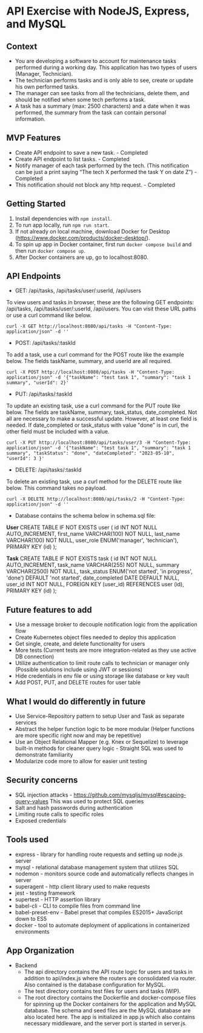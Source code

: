 # API Exercise with NodeJS, Express, and MySQL

## Context
* You are developing a software to account for maintenance tasks performed during a
working day. This application has two types of users (Manager, Technician).
* The technician performs tasks and is only able to see, create or update his own
performed tasks.
* The manager can see tasks from all the technicians, delete them, and should be
notified when some tech performs a task.
* A task has a summary (max: 2500 characters) and a date when it was performed, the
summary from the task can contain personal information.

## MVP Features
* Create API endpoint to save a new task. - Completed
* Create API endpoint to list tasks. - Completed
* Notify manager of each task performed by the tech. (This notification can be just a print saying “The tech X performed the task Y on date Z”) - Completed
* This notification should not block any http request. - Completed

## Getting Started
1. Install dependencies with `npm install`.
2. To run app locally, run `npm run start`.
3. If not already on local machine, download Docker for Desktop (https://www.docker.com/products/docker-desktop/).
3. To spin up app in Docker container, first run `docker compose build` and then run `docker compose up`.
4. After Docker containers are up, go to localhost:8080.

## API Endpoints
* GET: /api/tasks, /api/tasks/user/:userId, /api/users

To view users and tasks in browser, these are the following GET endpoints: /api/tasks, /api/tasks/user/:userId, /api/users. You can visit these URL paths or use a curl command like below.
```
curl -X GET http://localhost:8080/api/tasks -H "Content-Type: application/json" -d ''
```

* POST: /api/tasks/:taskId

To add a task, use a curl command for the POST route like the example below. The fields taskName, summary, and userId are all required.
```
curl -X POST http://localhost:8080/api/tasks -H "Content-Type: application/json" -d '{"taskName": "test task 1", "summary": "task 1 summary", "userId": 2}'
```

* PUT: /api/tasks/:taskId

To update an existing task, use a curl command for the PUT route like below. The fields are taskName, summary, task_status, date_completed. Not all are necessary to make a successful update. However, at least one field is needed. If date_completed or task_status with value "done" is in curl, the other field must be included with a value.
```
curl -X PUT http://localhost:8080/api/tasks/user/3 -H "Content-Type: application/json" -d '{"taskName": "test task 1", "summary": "task 1 summary", "taskStatus": "done", "dateCompleted": "2023-05-10", "userId": 3 }'
```

* DELETE: /api/tasks/:taskId

To delete an existing task, use a curl method for the DELETE route like below. This command takes no payload.
```
curl -X DELETE http://localhost:8080/api/tasks/2 -H "Content-Type: application/json" -d ''
```

* Database contains the schema below in schema.sql file:

**User**
CREATE TABLE IF NOT EXISTS user (
    id INT NOT NULL AUTO_INCREMENT,
    first_name VARCHAR(100) NOT NULL,
    last_name VARCHAR(100) NOT NULL,
    user_role ENUM('manager', 'technician'),
    PRIMARY KEY (id)
);

**Task**
CREATE TABLE IF NOT EXISTS task (
    id INT NOT NULL AUTO_INCREMENT,
    task_name VARCHAR(255) NOT NULL,
    summary VARCHAR(2500) NOT NULL,
    task_status ENUM('not started', 'in progress', 'done') DEFAULT 'not started',
    date_completed DATE DEFAULT NULL,
    user_id INT NOT NULL,
    FOREIGN KEY (user_id) REFERENCES user (id),
    PRIMARY KEY (id)
);

## Future features to add
* Use a message broker to decouple notification logic from the application flow
* Create Kubernetes object files needed to deploy this application
* Get single, create, and delete functionality for users
* More tests (Current tests are more integration-related as they use active DB connection)
* Utilize authentication to limit route calls to technician or manager only (Possible solutions include using JWT or sessions)
* Hide credentials in env file or using storage like database or key vault
* Add POST, PUT, and DELETE routes for user table

## What I would do differently in future
* Use Service-Repository pattern to setup User and Task as separate services
* Abstract the helper function logic to be more modular (Helper functions are more specific right now and may be repetitive)
* Use an Object Relational Mapper (e.g. Knex or Sequelize) to leverage built-in methods for cleaner query logic - Straight SQL was used to demonstrate familiarity
* Modularize code more to allow for easier unit testing

## Security concerns
* SQL injection attacks - https://github.com/mysqljs/mysql#escaping-query-values This was used to protect SQL queries
* Salt and hash passwords during authentication
* Limiting route calls to specific roles
* Exposed credentials

## Tools used
* express - library for handling route requests and setting up node.js server
* mysql - relational database management system that utilizes SQL
* nodemon - monitors source code and automatically reflects changes in server
* superagent - http client library used to make requests
* jest - testing framework
* supertest - HTTP assertion library
* babel-cli - CLI to compile files from command line
* babel-preset-env - Babel preset that compiles ES2015+ JavaScript down to ES5
* docker - tool to automate deployment of applications in containerized environments

## App Organization
- Backend
  - The api directory contains the API route logic for users and tasks in addition to api/index.js where the routers are consolidated via router. Also contained is the database configuration for MySQL.
  - The test directory contains test files for users and tasks (WIP).
  - The root directory contains the Dockerfile and docker-compose files for spinning up the Docker containers for the application and MySQL database. The schema and seed files are the MySQL database are also located here. The app is initialized in app.js which also contains necessary middleware, and the server port is started in server.js.
